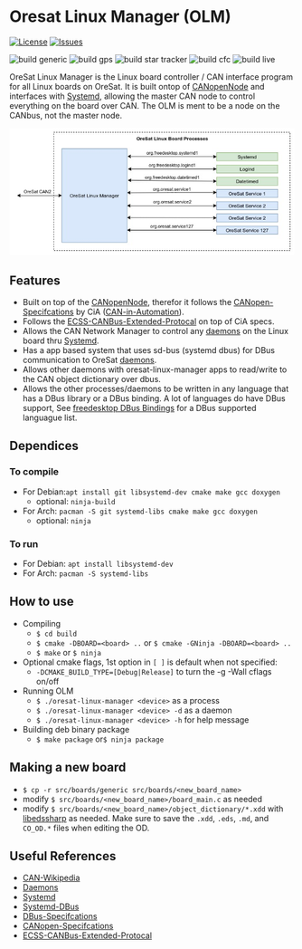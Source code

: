 # Oresat Linux Manager (OLM)

[![License](https://img.shields.io/github/license/oresat/oresat-linux-manager)](./LICENSE)
[![Issues](https://img.shields.io/github/issues/oresat/oresat-linux-manager)](https://github.com/oresat/oresat-linux-manager/issues)

![build generic](https://github.com/oresat/oresat-linux-manager/workflows/build%20generic/badge.svg)
![build gps](https://github.com/oresat/oresat-linux-manager/workflows/build%20gps/badge.svg)
![build star tracker](https://github.com/oresat/oresat-linux-manager/workflows/build%20star%20tracker/badge.svg)
![build cfc](https://github.com/oresat/oresat-linux-manager/workflows/build%20cfc/badge.svg)
![build live](https://github.com/oresat/oresat-linux-manager/workflows/build%20live/badge.svg)

OreSat Linux Manager is the Linux board controller / CAN interface program for
all Linux boards on OreSat. It is built ontop of [CANopenNode] and interfaces
with [Systemd], allowing the master CAN node to control everything on the board
over CAN. The OLM is ment to be a node on the CANbus, not the master node.

![olm image](docs/oresat-linux-manager.jpg)

## Features

- Built on top of the [CANopenNode], therefor it follows the
[CANopen-Specifcations] by CiA ([CAN-in-Automation]).
- Follows the [ECSS-CANBus-Extended-Protocal] on top of CiA specs.
- Allows the CAN Network Manager to control any [daemons] on the Linux board
thru [Systemd].
- Has a app based system that uses sd-bus (systemd dbus) for DBus communication
to OreSat [daemons].
- Allows other daemons with oresat-linux-manager apps to read/write to the CAN
object dictionary over dbus.
- Allows the other processes/daemons to be written in any language that has a
DBus library or a DBus binding. A lot of languages do have DBus support, See
[freedesktop DBus Bindings] for a DBus supported languague list.

## Dependices

### To compile

- For Debian:`apt install git libsystemd-dev cmake make gcc doxygen`
  - optional: `ninja-build`
- For Arch: `pacman -S git systemd-libs cmake make gcc doxygen`
  - optional: `ninja`

### To run

- For Debian: `apt install libsystemd-dev`
- For Arch: `pacman -S systemd-libs`

## How to use

- Compiling
  - `$ cd build`
  - `$ cmake -DBOARD=<board> ..` or `$ cmake -GNinja -DBOARD=<board> ..`
  - `$ make` or `$ ninja`
- Optional cmake flags, 1st option in `[ ]` is default when not specified:
  - `-DCMAKE_BUILD_TYPE=[Debug|Release]` to turn the -g -Wall cflags on/off
- Running OLM
  - `$ ./oresat-linux-manager <device>` as a process
  - `$ ./oresat-linux-manager <device> -d` as a daemon
  - `$ ./oresat-linux-manager <device> -h` for help message
- Building deb binary package
  - `$ make package` or`$ ninja package`

## Making a new board

- `$ cp -r src/boards/generic src/boards/<new_board_name>`
- modify `$ src/boards/<new_board_name>/board_main.c` as needed
- modify `$ src/boards/<new_board_name>/object_dictionary/*.xdd` with
[libedssharp] as needed. Make sure to save the `.xdd`, `.eds`, `.md`, and
`CO_OD.*` files when editing the OD.

## Useful References

- [CAN-Wikipedia]
- [Daemons]
- [Systemd]
- [Systemd-DBus]
- [DBus-Specifcations]
- [CANopen-Specifcations]
- [ECSS-CANBus-Extended-Protocal]

<!-- References -->
[CAN-Wikipedia]:https://en.wikipedia.org/wiki/CAN_bus
[Daemons]:https://www.freedesktop.org/software/systemd/man/daemon.html
[Systemd]:https://freedesktop.org/wiki/Software/systemd/
[Systemd-DBus]:https://www.freedesktop.org/wiki/Software/systemd//
[DBus-Specifcations]:https://.freedesktop.org/doc/dbus-specification.html
[CANopen-Specifcations]:https://www.can-cia.org/groups/specifications/
[ECSS-CANBus-Extended-Protocal]:https://ecss.nl/standard/ecss-e-st-50-15c-space-engineering-canbus-extension-protocol-1-may-2015/
[CAN-in-Automation]:https://can-cia.org/
[freedesktop DBus Bindings]:https://www.freedesktop.org/wiki/Software/DBusBindings/

<!-- Other Repos -->
[CANopenNode]:https://github.com/CANopenNode/CANopenNode
[libedssharp]:https://github.com/robincornelius/libedssharp
